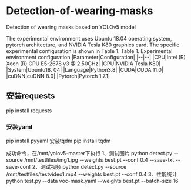 # Detection-of-wearing-masks
Detection of wearing masks based on YOLOv5 model

The experimental environment uses Ubuntu 18.04 operating system, pytorch architecture, and NVIDIA Tesla K80 graphics card. The specific experimental configuration is shown in Table 1.
Table 1. Experimental environment configuration
|Parameter|Configuration|
|--|--|
|CPU|Intel (R) Xeon (R) CPU E5-2678 v3 @ 2.50GHz|
|GPU|NVIDIA Tesla K80|
|System|Ubuntu18. 04|
|Language|Python3.8|
|CUDA|CUDA 11.0|
|cuDNN|cuDNN 8.0|
|Pytorch|Pytorch 1.7.1|




## 安装requests
pip install requests
### 安装yaml
pip install pyyaml
安装tqdm
pip install tqdm

成功命令，在/mnt/yolov5-master下执行
1、测试图片
python detect.py --source /mnt/testfiles/img1.jpg --weights best.pt --conf 0.4 --save-txt --save-conf
2、测试视频
python detect.py --source /mnt/testfiles/testvideo1.mp4 --weights best.pt --conf 0.4
3、性能统计
python test.py --data voc-mask.yaml --weights best.pt --batch-size 16
